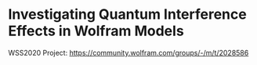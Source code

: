# Investigating Quantum Interference Effects in Wolfram Models

WSS2020 Project: https://community.wolfram.com/groups/-/m/t/2028586
